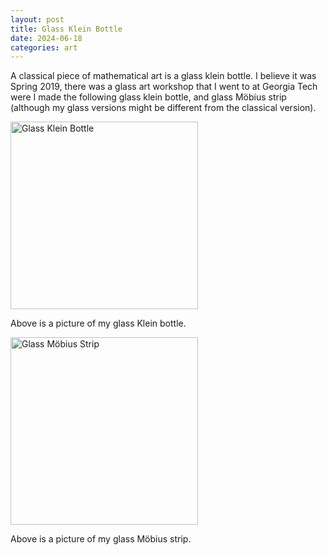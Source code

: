 ```yaml
---
layout: post
title: Glass Klein Bottle
date: 2024-06-18
categories: art
---
```


A classical piece of mathematical art is a glass klein bottle. I believe it was Spring 2019, there was a glass art workshop that I went to at Georgia Tech were I made the following glass klein bottle, and glass Möbius strip (although my glass versions might be different from the classical version).


 <head>
        <meta charset="UTF-8">
        <meta name="viewport" content="width=device-width, initial-scale=1.0">
        <title>Image Hover Text</title>
        <style>
            .image-container {
                position: relative;
                display: inline-block;
            }
          .image-container img {
                display: block;
            }
          .hover-text {
                display: none;
                position: absolute;
                top: 50%;
                left: 50%;
                transform: translate(-50%, -50%);
                background-color: rgba(0, 0, 0, 0.75);
                color: white;
                padding: 10px;
                border-radius: 5px;
                text-align: center;
                width: 80%;
                box-sizing: border-box;
            }
        .image-container:hover .hover-text {
                display: block;
            }
        </style>
    </head>

  <body>

  <div class="image-container">
            <img src="../../../../../images/Glass Klein Bottle.JPG" alt="Glass Klein Bottle" width="300" height="auto">
            <div class="hover-text">
              The term Bottle in Klein bottle (Klein Flasche) is actually a translation error for the German word for surface (Oberfläche). 
            </div>
  </div>
            <p>Above is a picture of my glass Klein bottle.</p>

 <div class="image-container">
            <img src="../../../../../images/Glass Mobius Strip.JPG" alt="Glass Möbius Strip" width="300" height="auto">
            <div class="hover-text">
              Why did the chicken cross the Möbius Strip? To get to the same side! 
            </div>
 </div>
<p>Above is a picture of my glass Möbius strip.</p>
 </body>
